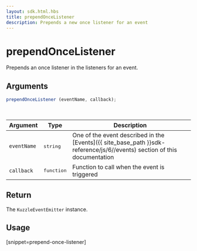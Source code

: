 ```yaml
---
layout: sdk.html.hbs
title: prependOnceListener
description: Prepends a new once listener for an event
---
```


# prependOnceListener

Prepends an once listener in the listeners for an event.

## Arguments

```js
prependOnceListener (eventName, callback);
```

<br/>

| Argument   | Type     | Description      |
| ---------- | -------- | -------- |
| `eventName`    | <pre>string</pre> | One of the event described in the [Events]({{ site_base_path }}sdk-reference/js/6//events) section of this documentation |
| `callback` | <pre>function</pre> | Function to call when the event is triggered     |

## Return

The `KuzzleEventEmitter` instance.

## Usage

[snippet=prepend-once-listener]
